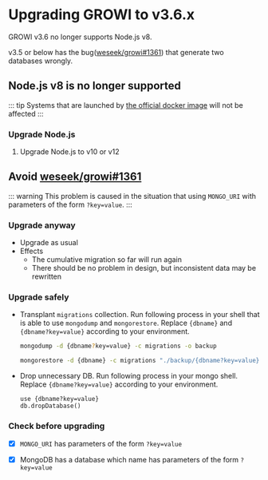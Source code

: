 # Upgrading GROWI to v3.6.x

GROWI v3.6 no longer supports Node.js v8.

v3.5 or below has the bug([weseek/growi#1361](https://github.com/weseek/growi/issues/1361)) that generate two databases wrongly.

## Node.js v8 is no longer supported

::: tip
Systems that are launched by [the official docker image](https://hub.docker.com/r/weseek/growi/) will not be affected
:::

### Upgrade Node.js

1. Upgrade Node.js to v10 or v12

## Avoid [weseek/growi#1361](https://github.com/weseek/growi/issues/1361)

::: warning
This problem is caused in the situation that using `MONGO_URI` with parameters of the form `?key=value`.
:::

### Upgrade anyway

- Upgrade as usual
- Effects
    - The cumulative migration so far will run again
    - There should be no problem in design, but inconsistent data may be rewritten

### Upgrade safely

- Transplant `migrations` collection.
Run following process in your shell that is able to use `mongodump` and `mongorestore`.
Replace `{dbname}` and `{dbname?key=value}` according to your environment.
    ```bash
    mongodump -d {dbname?key=value} -c migrations -o backup
    ```
    ```bash
    mongorestore -d {dbname} -c migrations "./backup/{dbname?key=value}/migrations.bson"
    ```
- Drop unnecessary DB. Run following process in your mongo shell.
Replace `{dbname?key=value}` according to your environment.
    ```
    use {dbname?key=value}
    db.dropDatabase()
    ```

### Check before upgrading

- [x] `MONGO_URI` has parameters of the form `?key=value`
- [x] MongoDB has a database which name has parameters of the form `?key=value`

